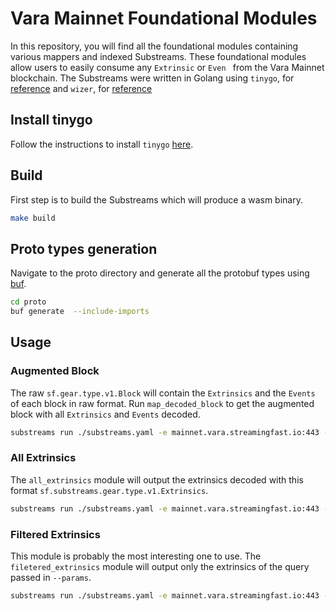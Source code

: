# Vara Mainnet Foundational Modules

In this repository, you will find all the foundational modules containing various mappers and indexed Substreams. These foundational modules allow users to easily consume any `Extrinsic` or `Even ` from the Vara Mainnet blockchain. The Substreams were written in Golang using `tinygo`, for [reference](https://tinygo.org/) and `wizer`, for [reference](https://github.com/bytecodealliance/wizer?tab=readme-ov-file#install)

## Install tinygo

Follow the instructions to install `tinygo` [here](https://tinygo.org/getting-started/install/).

## Build

First step is to build the Substreams which will produce a wasm binary.

```bash
make build
```

## Proto types generation

Navigate to the proto directory and generate all the protobuf types using [buf](https://buf.build/).

```bash
cd proto
buf generate  --include-imports
```

## Usage

### Augmented Block

The raw `sf.gear.type.v1.Block` will contain the `Extrinsics` and the `Events` of each block in raw format. Run `map_decoded_block` to get the augmented block with all `Extrinsics` and `Events` decoded.

```bash
substreams run ./substreams.yaml -e mainnet.vara.streamingfast.io:443 -t +1 map_decoded_block
```

### All Extrinsics

The `all_extrinsics` module will output the extrinsics decoded with this format `sf.substreams.gear.type.v1.Extrinsics`.

```bash
substreams run ./substreams.yaml -e mainnet.vara.streamingfast.io:443 -t +1 all_extrinsics
```

### Filtered Extrinsics

This module is probably the most interesting one to use. The `filetered_extrinsics` module will output only the extrinsics of the query passed in `--params`.

```bash
substreams run ./substreams.yaml -e mainnet.vara.streamingfast.io:443 -t +1 filtered_extrinsics --params='extrinsic:Timestamp.set:event:System.ExtrinsicSuccess'
```
